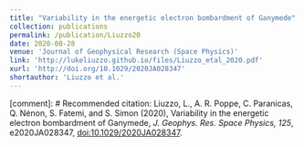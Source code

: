 ```yaml
---
title: "Variability in the energetic electron bombardment of Ganymede"
collection: publications
permalink: /publication/Liuzzo20
date: 2020-08-28
venue: 'Journal of Geophysical Research (Space Physics)'
link: 'http://lukeliuzzo.github.io/files/Liuzzo_etal_2020.pdf'
xurl: 'http://doi.org/10.1029/2020JA028347'
shortauthor: 'Liuzzo et al.'
---
```


[comment]: # Recommended citation: Liuzzo, L., A. R. Poppe, C. Paranicas, Q. Nénon, S. Fatemi, and S. Simon (2020), Variability in the energetic electron bombardment of Ganymede, <i>J. Geophys. Res. Space Physics, 125</i>, e2020JA028347, [doi:10.1029/2020JA028347](https://doi.org/10.1029/2020JA028347).
